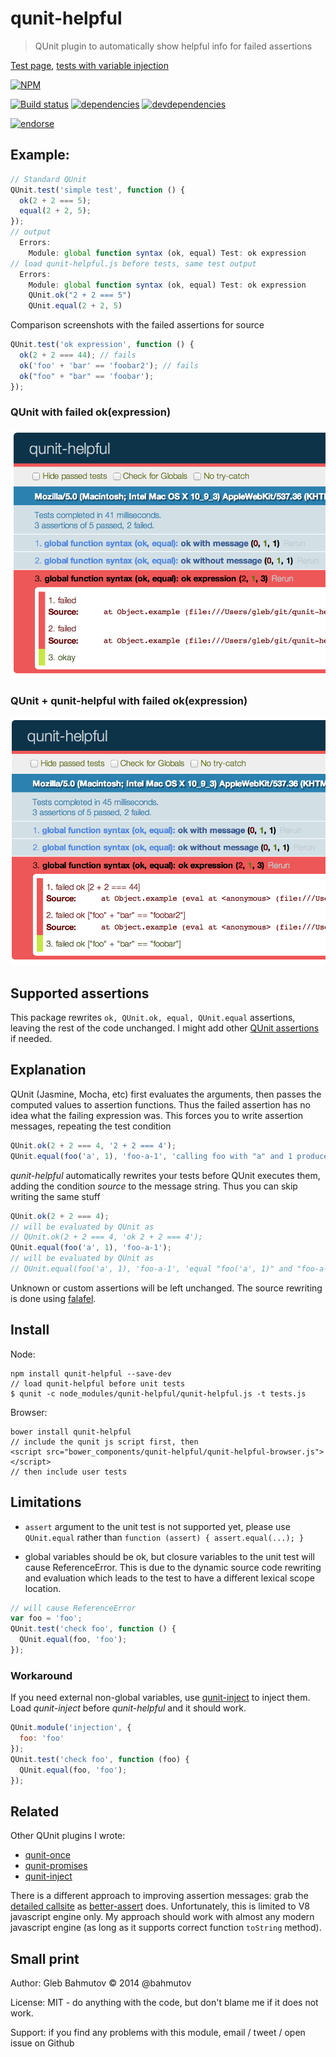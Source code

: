 # qunit-helpful

> QUnit plugin to automatically show helpful info for failed assertions

[Test page](http://glebbahmutov.com/qunit-helpful/),
[tests with variable injection](http://glebbahmutov.com/qunit-helpful/index-with-inject.html)

[![NPM][qunit-helpful-icon]][qunit-helpful-url]

[![Build status][qunit-helpful-ci-image]][qunit-helpful-ci-url]
[![dependencies][qunit-helpful-dependencies-image]][qunit-helpful-dependencies-url]
[![devdependencies][qunit-helpful-devdependencies-image]][qunit-helpful-devdependencies-url]

[![endorse][endorse-image]][endorse-url]

## Example:

```js
// Standard QUnit
QUnit.test('simple test', function () {
  ok(2 + 2 === 5);
  equal(2 + 2, 5);
});
// output
  Errors:
    Module: global function syntax (ok, equal) Test: ok expression
// load qunit-helpful.js before tests, same test output
  Errors:
    Module: global function syntax (ok, equal) Test: ok expression
    QUnit.ok("2 + 2 === 5")
    QUnit.equal(2 + 2, 5)
```

Comparison screenshots with the failed assertions for source

```js
QUnit.test('ok expression', function () {
  ok(2 + 2 === 44); // fails
  ok('foo' + 'bar' == 'foobar2'); // fails
  ok("foo" + "bar" == 'foobar');
});
```

### QUnit with failed ok(expression)

![qunit-helpful-off](images/qunit-helpful-off.png)

### QUnit + qunit-helpful with failed ok(expression)

![qunit-helpful-on](images/qunit-helpful-on.png)

## Supported assertions

This package rewrites `ok, QUnit.ok, equal, QUnit.equal` assertions, leaving the rest of the
code unchanged. I might add other [QUnit assertions](http://api.qunitjs.com/category/assert/)
if needed.

## Explanation

QUnit (Jasmine, Mocha, etc) first evaluates the arguments, then passes the computed
values to assertion functions. Thus the failed assertion has no idea what the failing expression was.
This forces you to write assertion messages, repeating the test condition

```js
QUnit.ok(2 + 2 === 4, '2 + 2 === 4');
QUnit.equal(foo('a', 1), 'foo-a-1', 'calling foo with "a" and 1 produces "foo-a-1"');
```

*qunit-helpful* automatically rewrites your tests before QUnit executes them,
adding the condition *source* to the message string. Thus you can skip writing the
same stuff

```js
QUnit.ok(2 + 2 === 4);
// will be evaluated by QUnit as
// QUnit.ok(2 + 2 === 4, 'ok 2 + 2 === 4');
QUnit.equal(foo('a', 1), 'foo-a-1');
// will be evaluated by QUnit as
// QUnit.equal(foo('a', 1), 'foo-a-1', 'equal "foo('a', 1)" and "foo-a-1"');
```

Unknown or custom assertions will be left unchanged. The source rewriting is done
using [falafel](https://www.npmjs.org/package/falafel).

## Install

Node:

```
npm install qunit-helpful --save-dev
// load qunit-helpful before unit tests
$ qunit -c node_modules/qunit-helpful/qunit-helpful.js -t tests.js
```

Browser:

```
bower install qunit-helpful
// include the qunit js script first, then
<script src="bower_components/qunit-helpful/qunit-helpful-browser.js"></script>
// then include user tests
```

## Limitations

* `assert` argument to the unit test is not supported yet, please use `QUnit.equal` rather than
`function (assert) { assert.equal(...); }`

* global variables should be ok, but closure variables to the unit test will cause ReferenceError.
This is due to the dynamic source code rewriting and evaluation which leads to the test to have
a different lexical scope location.

```js
// will cause ReferenceError
var foo = 'foo';
QUnit.test('check foo', function () {
  QUnit.equal(foo, 'foo');
});
```

### Workaround

If you need external non-global variables, use [qunit-inject](https://github.com/bahmutov/qunit-inject)
to inject them. Load *qunit-inject* before *qunit-helpful* and it should work.

```js
QUnit.module('injection', {
  foo: 'foo'
});
QUnit.test('check foo', function (foo) {
  QUnit.equal(foo, 'foo');
});
```

## Related

Other QUnit plugins I wrote:

* [qunit-once](https://github.com/bahmutov/qunit-once)
* [qunit-promises](https://github.com/bahmutov/qunit-promises)
* [qunit-inject](https://github.com/bahmutov/qunit-inject)

There is a different approach to improving assertion messages: grab the
[detailed callsite](https://github.com/visionmedia/callsite) as
[better-assert](https://www.npmjs.org/package/better-assert) does. Unfortunately,
this is limited to V8 javascript engine only. My approach should work with almost
any modern javascript engine (as long as it supports correct function `toString` method).

## Small print

Author: Gleb Bahmutov &copy; 2014 @bahmutov

License: MIT - do anything with the code, but don't blame me if it does not work.

Support: if you find any problems with this module, email / tweet / open issue on Github

[qunit-helpful-icon]: https://nodei.co/npm/qunit-helpful.png?downloads=true
[qunit-helpful-url]: https://npmjs.org/package/qunit-helpful
[qunit-helpful-ci-image]: https://travis-ci.org/bahmutov/qunit-helpful.png?branch=master
[qunit-helpful-ci-url]: https://travis-ci.org/bahmutov/qunit-helpful
[qunit-helpful-dependencies-image]: https://david-dm.org/bahmutov/qunit-helpful.png
[qunit-helpful-dependencies-url]: https://david-dm.org/bahmutov/qunit-helpful
[qunit-helpful-devdependencies-image]: https://david-dm.org/bahmutov/qunit-helpful/dev-status.png
[qunit-helpful-devdependencies-url]: https://david-dm.org/bahmutov/qunit-helpful#info=devDependencies
[endorse-image]: https://api.coderwall.com/bahmutov/endorsecount.png
[endorse-url]: https://coderwall.com/bahmutov

